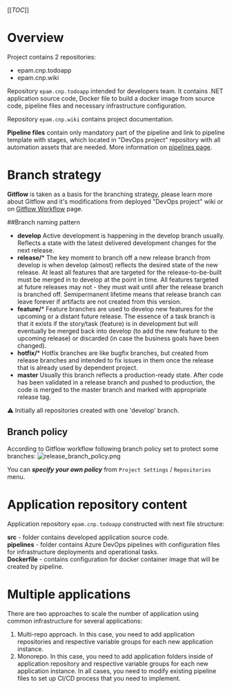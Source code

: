 [[_TOC_]]

# Overview

Project contains 2 repositories:
- epam.cnp.todoapp
- epam.cnp.wiki

Repository `epam.cnp.todoapp` intended for developers team. It contains .NET application source code, Docker file to build a docker image from source code, pipeline files and necessary infrastructure configuration.

Repository `epam.cnp.wiki` contains project documentation.

**Pipeline files** contain only mandatory part of the pipeline and link to pipeline template with stages, which located in "DevOps project" repository with all automation assets that are needed. More information on [pipelines page](./Pipelines).

# Branch strategy

**Gitflow** is taken as a basis for the branching strategy, please learn more about Gitflow and it's modifications from deployed "DevOps project" wiki or on [Gitflow Workflow](https://www.atlassian.com/git/tutorials/comparing-workflows/gitflow-workflow) page. 


##Branch naming pattern
- **develop**
   Active development is happening in the develop branch usually. Reflects a state with the latest delivered development changes for the next release.
- **release/***
  The key moment to branch off a new release branch from develop is when develop (almost) reflects the desired state of the new release. At least all features that are targeted for the release-to-be-built must be merged in to develop at the point in time. All features targeted at future releases may not - they must wait until after the release branch is branched off. Semipermanent lifetime means that release branch can leave forever if artifacts are not created from this version.
- **feature/***
   Feature branches are used to develop new features for the upcoming or a distant future release. The essence of a task branch is that it exists if the story/task (feature) is in development but will eventually be merged back into develop (to add the new feature to the upcoming release) or discarded (in case the business goals have been changed).
- **hotfix/***
  Hotfix branches are like bugfix branches, but created from release branches and intended to fix issues in them once the release that is already used by dependent project.
- **master**
  Usually this branch reflects a production-ready state. After code has been validated in a release branch and pushed to production, the code is merged to the master branch and marked with appropriate release tag.

<span>&#9888;</span> Initially all repositories created with one 'develop' branch.

## Branch policy

According to Gitflow workflow following branch policy set to protect some branches:
![release_branch_policy.png](/.attachments/release_branch_policy.png)

You can ***specify your own policy*** from `Project Settings` / `Repositories` menu.


# Application repository content

Application repository `epam.cnp.todoapp` constructed with next file structure:

**src** - folder contains developed application source code.<br>
**pipelines** - folder contains Azure DevOps pipelines with configuration files for infrastructure deployments and operational tasks.<br>
**Dockerfile** - contains configuration for docker container image that will be created by pipeline.<br>

# Multiple applications

There are two approaches to scale the number of application using common infrastructure for several applications:
1. Multi-repo approach. In this case, you need to add application repositories and respective variable groups for each new application instance. 
2. Monorepo. In this case, you need to add application folders inside of application repository and respective variable groups for each new application instance. 
In all cases, you need to modify existing pipeline files to set up CI/CD process that you need to implement.
